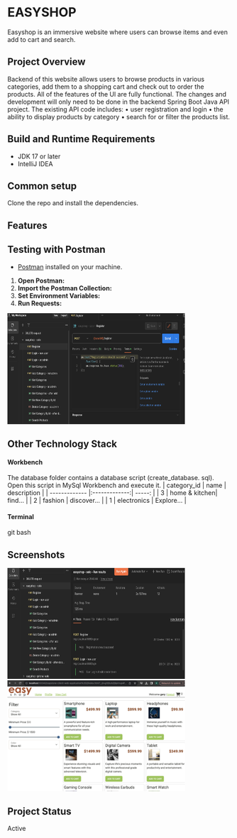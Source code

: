 # EASYSHOP 
Easyshop is an immersive website where users can browse items and even add to cart and search.

## Project Overview
Backend of this website allows users to browse products in various categories, add them to a shopping cart and check out to order the products. All of the features of the Ul are fully functional. The changes and development will only need to be done in the backend Spring Boot Java API project.
The existing API code includes:
• user registration and login
• the ability to display products by category
• search for or filter the products list.


## Build and Runtime Requirements
+ JDK 17 or later
+ IntelliJ IDEA 

## Common setup
Clone the repo and install the dependencies.

## Features


## Testing with Postman
- [Postman](https://www.postman.com/) installed on your machine.
1. **Open Postman:**
2. **Import the Postman Collection:**
3. **Set Environment Variables:**
4. **Run Requests:**
<img src="RMImages/PostmanTesting.png" alt="Image Alt Text" style="width:400px; height:250px;">

## Other Technology Stack
#### Workbench
The database folder contains a database script (create_database. sql). Open this script in MySql Workbench and execute it.
| category_id   | name          | description  |
| ------------- |:-------------:| -----:       |
| 3             | home & kitchen| find...      |
| 2             | fashion       | discover...  |
| 1             | electronics   | Explore...   |

#### Terminal
git bash

## Screenshots
<img src="RMImages/Postman-Screenshot.png" alt="Image Alt Text" style="width:400px; height:250px;">
<img src="RMImages/Website-Screenshot.png" alt="Image Alt Text" style="width:400px; height:250px;">

## Project Status
Active
